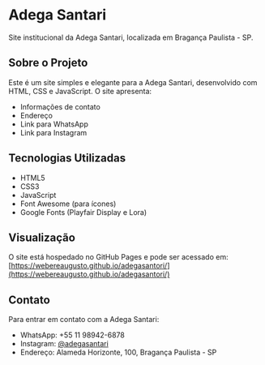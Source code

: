 # Adega Santari

Site institucional da Adega Santari, localizada em Bragança Paulista - SP.

## Sobre o Projeto

Este é um site simples e elegante para a Adega Santari, desenvolvido com HTML, CSS e JavaScript. O site apresenta:

- Informações de contato
- Endereço
- Link para WhatsApp
- Link para Instagram

## Tecnologias Utilizadas

- HTML5
- CSS3
- JavaScript
- Font Awesome (para ícones)
- Google Fonts (Playfair Display e Lora)

## Visualização

O site está hospedado no GitHub Pages e pode ser acessado em:
[https://webereaugusto.github.io/adegasantori/](https://webereaugusto.github.io/adegasantori/)

## Contato

Para entrar em contato com a Adega Santari:
- WhatsApp: +55 11 98942-6878
- Instagram: [@adegasantari](https://instagram.com/adegasantari)
- Endereço: Alameda Horizonte, 100, Bragança Paulista - SP 